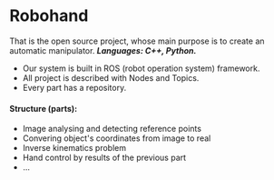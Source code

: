 # Robohand
That is the open source project, whose main purpose is to create an automatic manipulator.
***Languages: C++, Python.***

* Our system is built in ROS (robot operation system) framework.
* All project is described with Nodes and Topics.
* Every part has a repository.

#### Structure (parts):
- Image analysing and detecting reference points
- Convering object's coordinates from image to real
- Inverse kinematics problem
- Hand control by results of the previous part
- ...

